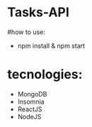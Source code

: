 # Tasks-API

#how to use:
 - npm install & npm start
 
# tecnologies:
  - MongoDB
  - Insomnia
  - ReactJS
  - NodeJS
